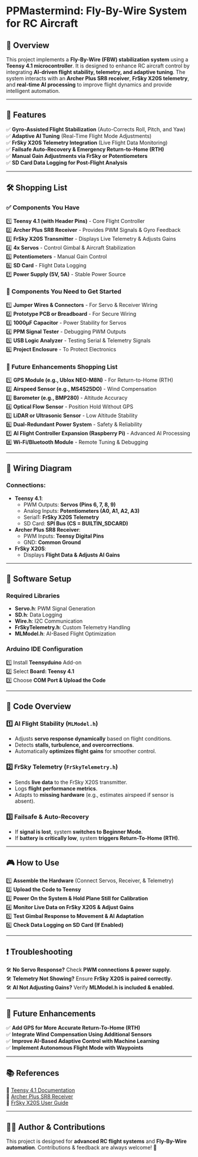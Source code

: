 # PPMastermind: Fly-By-Wire System for RC Aircraft

## 🚀 Overview
This project implements a **Fly-By-Wire (FBW) stabilization system** using a **Teensy 4.1 microcontroller**. It is designed to enhance RC aircraft control by integrating **AI-driven flight stability, telemetry, and adaptive tuning**. The system interacts with an **Archer Plus SR8 receiver**, **FrSky X20S telemetry**, and **real-time AI processing** to improve flight dynamics and provide intelligent automation.

---

## 🎯 Features
✅ **Gyro-Assisted Flight Stabilization** (Auto-Corrects Roll, Pitch, and Yaw)  
✅ **Adaptive AI Tuning** (Real-Time Flight Mode Adjustments)  
✅ **FrSky X20S Telemetry Integration** (Live Flight Data Monitoring)  
✅ **Failsafe Auto-Recovery & Emergency Return-to-Home (RTH)**  
✅ **Manual Gain Adjustments via FrSky or Potentiometers**  
✅ **SD Card Data Logging for Post-Flight Analysis**  

---

## 🛠️ Shopping List
### **✅ Components You Have**
1️⃣ **Teensy 4.1 (with Header Pins)** - Core Flight Controller  
2️⃣ **Archer Plus SR8 Receiver** - Provides PWM Signals & Gyro Feedback  
3️⃣ **FrSky X20S Transmitter** - Displays Live Telemetry & Adjusts Gains  
4️⃣ **4x Servos** - Control Gimbal & Aircraft Stabilization  
5️⃣ **Potentiometers** - Manual Gain Control  
6️⃣ **SD Card** - Flight Data Logging  
7️⃣ **Power Supply (5V, 5A)** - Stable Power Source  

### **📌 Components You Need to Get Started**
1️⃣ **Jumper Wires & Connectors** - For Servo & Receiver Wiring  
2️⃣ **Prototype PCB or Breadboard** - For Secure Wiring  
3️⃣ **1000µF Capacitor** - Power Stability for Servos  
4️⃣ **PPM Signal Tester** - Debugging PWM Outputs  
5️⃣ **USB Logic Analyzer** - Testing Serial & Telemetry Signals  
6️⃣ **Project Enclosure** - To Protect Electronics  

### **🔮 Future Enhancements Shopping List**
1️⃣ **GPS Module (e.g., Ublox NEO-M8N)** - For Return-to-Home (RTH)  
2️⃣ **Airspeed Sensor (e.g., MS4525DO)** - Wind Compensation  
3️⃣ **Barometer (e.g., BMP280)** - Altitude Accuracy  
4️⃣ **Optical Flow Sensor** - Position Hold Without GPS  
5️⃣ **LiDAR or Ultrasonic Sensor** - Low Altitude Stability  
6️⃣ **Dual-Redundant Power System** - Safety & Reliability  
7️⃣ **AI Flight Controller Expansion (Raspberry Pi)** - Advanced AI Processing  
8️⃣ **Wi-Fi/Bluetooth Module** - Remote Tuning & Debugging  

---

## 🔌 Wiring Diagram
### **Connections:**
- **Teensy 4.1**:
  - PWM Outputs: **Servos (Pins 6, 7, 8, 9)**
  - Analog Inputs: **Potentiometers (A0, A1, A2, A3)**
  - Serial1: **FrSky X20S Telemetry**
  - SD Card: **SPI Bus (CS = BUILTIN_SDCARD)**
- **Archer Plus SR8 Receiver**:
  - PWM Inputs: **Teensy Digital Pins**
  - GND: **Common Ground**
- **FrSky X20S**:
  - Displays **Flight Data & Adjusts AI Gains**

---

## 💾 Software Setup
### **Required Libraries**
- **Servo.h**: PWM Signal Generation  
- **SD.h**: Data Logging  
- **Wire.h**: I2C Communication  
- **FrSkyTelemetry.h**: Custom Telemetry Handling  
- **MLModel.h**: AI-Based Flight Optimization  

### **Arduino IDE Configuration**
1️⃣ Install **Teensyduino** Add-on  
2️⃣ Select **Board: Teensy 4.1**  
3️⃣ Choose **COM Port & Upload the Code**  

---

## 📜 Code Overview
### **1️⃣ AI Flight Stability (`MLModel.h`)**
- Adjusts **servo response dynamically** based on flight conditions.
- Detects **stalls, turbulence, and overcorrections**.
- Automatically **optimizes flight gains** for smoother control.

### **2️⃣ FrSky Telemetry (`FrSkyTelemetry.h`)**
- Sends **live data** to the FrSky X20S transmitter.
- Logs **flight performance metrics**.
- Adapts to **missing hardware** (e.g., estimates airspeed if sensor is absent).

### **3️⃣ Failsafe & Auto-Recovery**
- If **signal is lost**, system **switches to Beginner Mode**.
- If **battery is critically low**, system **triggers Return-To-Home (RTH)**.

---

## 🎮 How to Use
1️⃣ **Assemble the Hardware** (Connect Servos, Receiver, & Telemetry)  
2️⃣ **Upload the Code to Teensy**  
3️⃣ **Power On the System & Hold Plane Still for Calibration**  
4️⃣ **Monitor Live Data on FrSky X20S & Adjust Gains**  
5️⃣ **Test Gimbal Response to Movement & AI Adaptation**  
6️⃣ **Check Data Logging on SD Card (If Enabled)**  

---

## ❗ Troubleshooting
🛠️ **No Servo Response?** Check **PWM connections & power supply.**  
🛠️ **Telemetry Not Showing?** Ensure **FrSky X20S is paired correctly.**  
🛠️ **AI Not Adjusting Gains?** Verify **MLModel.h is included & enabled.**  

---

## 🚀 Future Enhancements
✅ **Add GPS for More Accurate Return-To-Home (RTH)**  
✅ **Integrate Wind Compensation Using Additional Sensors**  
✅ **Improve AI-Based Adaptive Control with Machine Learning**  
✅ **Implement Autonomous Flight Mode with Waypoints**  

---

## 📚 References
📌 [Teensy 4.1 Documentation](https://www.pjrc.com/teensy/)  
📌 [Archer Plus SR8 Receiver](https://www.frsky-rc.com/archer-plus-sr8/)  
📌 [FrSky X20S User Guide](https://www.frsky-rc.com/product/tandem-x20s/)  

---

## 👨‍💻 Author & Contributions
This project is designed for **advanced RC flight systems** and **Fly-By-Wire automation**. Contributions & feedback are always welcome! 🚀
